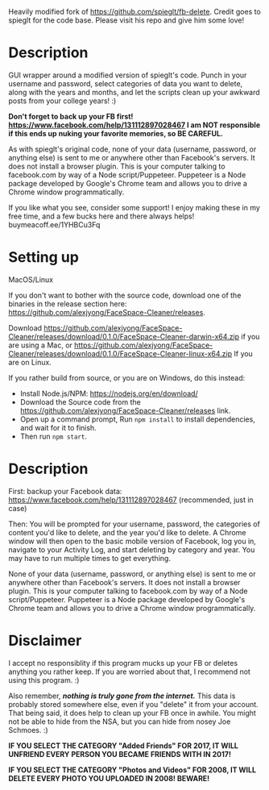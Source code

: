 Heavily modified fork of https://github.com/spieglt/fb-delete.  Credit goes to spieglt for the code base. Please visit his repo and give him some love! 

# Description

GUI wrapper around a modified version of spieglt's code.  Punch in your username and password, select categories of data you want to delete, along with the years and months, and let the scripts clean up your awkward posts from your college years! :)

**Don't forget to back up your FB first! https://www.facebook.com/help/131112897028467  I am NOT responsible if this ends up nuking your favorite memories, so BE CAREFUL.**

As with spieglt's original code, none of your data (username, password, or anything else) is sent to me or anywhere other than Facebook's servers. It does not install a browser plugin. This is your computer talking to facebook.com by way of a Node script/Puppeteer. Puppeteer is a Node package developed by Google's Chrome team and allows you to drive a Chrome window programmatically.

If you like what you see, consider some support! I enjoy making these in my free time, and a few bucks here and there always helps! buymeacoff.ee/1YHBCu3Fq

# Setting up

MacOS/Linux

If you don't want to bother with the source code, download one of the binaries in the release section here: https://github.com/alexjyong/FaceSpace-Cleaner/releases.

Download https://github.com/alexjyong/FaceSpace-Cleaner/releases/download/0.1.0/FaceSpace-Cleaner-darwin-x64.zip if you are using a Mac, or https://github.com/alexjyong/FaceSpace-Cleaner/releases/download/0.1.0/FaceSpace-Cleaner-linux-x64.zip If you are on Linux.

If you rather build from source, or you are on Windows, do this instead:

* Install Node.js/NPM: https://nodejs.org/en/download/
* Download the Source code from the https://github.com/alexjyong/FaceSpace-Cleaner/releases link.
* Open up a command prompt, Run `npm install` to install dependencies, and wait for it to finish.
* Then run `npm start`.


# Description
First: backup your Facebook data: https://www.facebook.com/help/131112897028467 (recommended, just in case)

Then: You will be prompted for your username, password, the categories of content you'd like to delete, and the year you'd like to delete. A Chrome window will then open to the basic mobile version of Facebook, log you in, navigate to your Activity Log, and start deleting by category and year. You may have to run multiple times to get everything.

None of your data (username, password, or anything else) is sent to me or anywhere other than Facebook's servers. It does not install a browser plugin. This is your computer talking to facebook.com by way of a Node script/Puppeteer. Puppeteer is a Node package developed by Google's Chrome team and allows you to drive a Chrome window programmatically.


# Disclaimer 
I accept no responsiblity if this program mucks up your FB or deletes anything you rather keep.  If you are worried about that, I recommend not using this program. :)

Also remember, ***nothing is truly gone from the internet.*** This data is probably stored somewhere else, even if you "delete" it from your account. That being said, it does help to clean up your FB once in awhile. You might not be able to hide from the NSA, but you can hide from nosey Joe Schmoes. :)

**IF YOU SELECT THE CATEGORY "Added Friends" FOR 2017, IT WILL UNFRIEND EVERY PERSON YOU BECAME FRIENDS WITH IN 2017!**

**IF YOU SELECT THE CATEGORY "Photos and Videos" FOR 2008, IT WILL DELETE EVERY PHOTO YOU UPLOADED IN 2008! BEWARE!**
